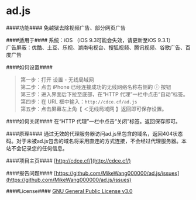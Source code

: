 ad.js
=================

####功能####
免越狱去除视频广告、部分网页广告

####适用于####
系统：iOS （iOS 9.3可能会失效，请更新至iOS 9.3.1）   
广告屏蔽：优酷、土豆、乐视、湖南电视台、搜狐视频、腾讯视频、谷歌广告、百度广告

####如何设置####
>第一步：打开 设置 - 无线局域网   
>第二步：点击 iPhone 已经连接成功的无线网络名称右侧的 ⓘ 按钮   
>第三步：进入界面后下拉至底部，在“HTTP 代理”一栏中点击“自动”标签。   
>第四步：在 URL 框中输入：`http://cdce.cf/ad.js`   
>第五步：点击屏幕左上角【 ＜无线局域网 】返回即可保存设置。   

####如何关闭####
在“HTTP 代理”一栏中点击“关闭”标签。返回保存即可。

####原理####
通过无效的代理服务器访问ad.js里包含的域名，返回404状态码。对于未被ad.js包含的域名将采用直连的方式连接，不会经过代理服务器。本站不会记录您的任何信息。

####项目主页####
[http://cdce.cf/](http://cdce.cf/)

####报告问题####
[https://github.com/MikeWang000000/ad.js/issues](https://github.com/MikeWang000000/ad.js/issues)

####License####
[GNU General Public License v3.0](http://www.gnu.org/licenses/gpl-3.0.html)
